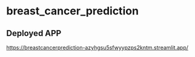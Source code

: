 # breast_cancer_prediction




## Deployed APP
https://breastcancerprediction-azyhgsu5sfwyypzps2kntm.streamlit.app/
